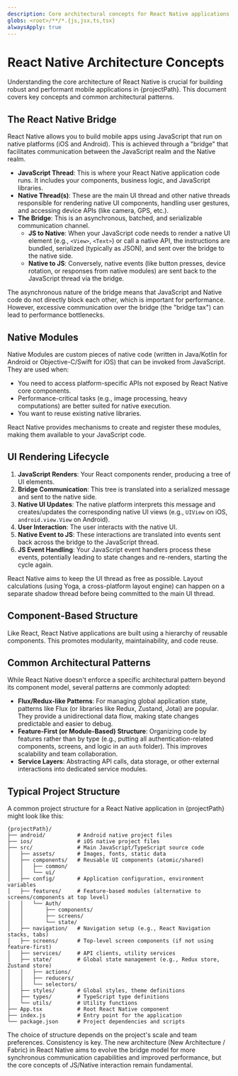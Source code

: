 ```yaml
---
description: Core architectural concepts for React Native applications.
globs: <root>/**/*.{js,jsx,ts,tsx}
alwaysApply: true
---
```


# React Native Architecture Concepts

Understanding the core architecture of React Native is crucial for building robust and performant mobile applications in {projectPath}. This document covers key concepts and common architectural patterns.

## The React Native Bridge

React Native allows you to build mobile apps using JavaScript that run on native platforms (iOS and Android). This is achieved through a "bridge" that facilitates communication between the JavaScript realm and the Native realm.

-   **JavaScript Thread**: This is where your React Native application code runs. It includes your components, business logic, and JavaScript libraries.
-   **Native Thread(s)**: These are the main UI thread and other native threads responsible for rendering native UI components, handling user gestures, and accessing device APIs (like camera, GPS, etc.).
-   **The Bridge**: This is an asynchronous, batched, and serializable communication channel.
    -   **JS to Native**: When your JavaScript code needs to render a native UI element (e.g., `<View>`, `<Text>`) or call a native API, the instructions are bundled, serialized (typically as JSON), and sent over the bridge to the native side.
    -   **Native to JS**: Conversely, native events (like button presses, device rotation, or responses from native modules) are sent back to the JavaScript thread via the bridge.

The asynchronous nature of the bridge means that JavaScript and Native code do not directly block each other, which is important for performance. However, excessive communication over the bridge (the "bridge tax") can lead to performance bottlenecks.

## Native Modules

Native Modules are custom pieces of native code (written in Java/Kotlin for Android or Objective-C/Swift for iOS) that can be invoked from JavaScript. They are used when:
-   You need to access platform-specific APIs not exposed by React Native core components.
-   Performance-critical tasks (e.g., image processing, heavy computations) are better suited for native execution.
-   You want to reuse existing native libraries.

React Native provides mechanisms to create and register these modules, making them available to your JavaScript code.

## UI Rendering Lifecycle

1.  **JavaScript Renders**: Your React components render, producing a tree of UI elements.
2.  **Bridge Communication**: This tree is translated into a serialized message and sent to the native side.
3.  **Native UI Updates**: The native platform interprets this message and creates/updates the corresponding native UI views (e.g., `UIView` on iOS, `android.view.View` on Android).
4.  **User Interaction**: The user interacts with the native UI.
5.  **Native Event to JS**: These interactions are translated into events sent back across the bridge to the JavaScript thread.
6.  **JS Event Handling**: Your JavaScript event handlers process these events, potentially leading to state changes and re-renders, starting the cycle again.

React Native aims to keep the UI thread as free as possible. Layout calculations (using Yoga, a cross-platform layout engine) can happen on a separate shadow thread before being committed to the main UI thread.

## Component-Based Structure

Like React, React Native applications are built using a hierarchy of reusable components. This promotes modularity, maintainability, and code reuse.

## Common Architectural Patterns

While React Native doesn't enforce a specific architectural pattern beyond its component model, several patterns are commonly adopted:

-   **Flux/Redux-like Patterns**: For managing global application state, patterns like Flux (or libraries like Redux, Zustand, Jotai) are popular. They provide a unidirectional data flow, making state changes predictable and easier to debug.
-   **Feature-First (or Module-Based) Structure**: Organizing code by features rather than by type (e.g., putting all authentication-related components, screens, and logic in an `auth` folder). This improves scalability and team collaboration.
-   **Service Layers**: Abstracting API calls, data storage, or other external interactions into dedicated service modules.

## Typical Project Structure

A common project structure for a React Native application in {projectPath} might look like this:

```
{projectPath}/
├── android/          # Android native project files
├── ios/              # iOS native project files
├── src/              # Main JavaScript/TypeScript source code
│   ├── assets/       # Images, fonts, static data
│   ├── components/   # Reusable UI components (atomic/shared)
│   │   ├── common/
│   │   └── ui/
│   ├── config/       # Application configuration, environment variables
│   ├── features/     # Feature-based modules (alternative to screens/components at top level)
│   │   └── Auth/
│   │       ├── components/
│   │       ├── screens/
│   │       └── state/
│   ├── navigation/   # Navigation setup (e.g., React Navigation stacks, tabs)
│   ├── screens/      # Top-level screen components (if not using feature-first)
│   ├── services/     # API clients, utility services
│   ├── state/        # Global state management (e.g., Redux store, Zustand store)
│   │   ├── actions/
│   │   ├── reducers/
│   │   └── selectors/
│   ├── styles/       # Global styles, theme definitions
│   ├── types/        # TypeScript type definitions
│   └── utils/        # Utility functions
├── App.tsx           # Root React Native component
├── index.js          # Entry point for the application
└── package.json      # Project dependencies and scripts
```

The choice of structure depends on the project's scale and team preferences. Consistency is key.
The new architecture (New Architecture / Fabric) in React Native aims to evolve the bridge model for more synchronous communication capabilities and improved performance, but the core concepts of JS/Native interaction remain fundamental.
```
